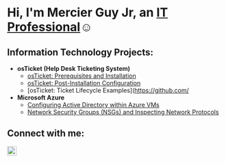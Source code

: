 <h1>Hi, I'm Mercier Guy Jr, an <a href="https://www.linkedin.com/in/mercier-g-a94319101/">IT Professional</a>☺</h1>

<h2> Information Technology Projects:</h2>

- <b>osTicket (Help Desk Ticketing System)</b>
  - [osTicket: Prerequisites and Installation](https://github.com/mercierguy913/osticket-prereqs)
  - [osTicket: Post-Installation Configuration](https://github.com/mercierguy913/Post-Install-Configuration)
  - [osTicket: Ticket Lifecycle Examples](https://github.com/
- <b>Microsoft Azure</b>
  - [Configuring Active Directory within Azure VMs]()
  - [Network Security Groups (NSGs) and Inspecting Network Protocols]()

<h2> Connect with me:</h2>

[<img align="left" alt="Josh | LinkedIn" width="22px" src="https://cdn.jsdelivr.net/npm/simple-icons@v3/icons/linkedin.svg" />][linkedin]

[linkedin]: https://www.linkedin.com/in/mercier-g-a94319101/
